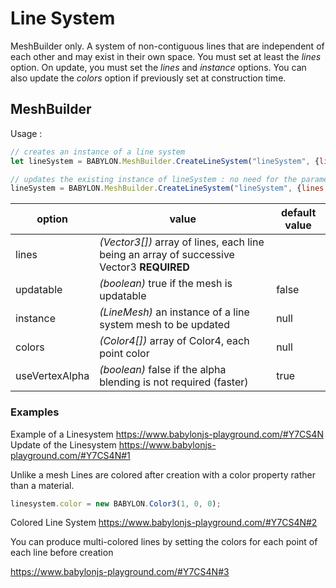 # Line System
MeshBuilder only. A system of non-contiguous lines that are independent of each other and may exist in their own space. You must set at least the _lines_ option. On update, you must set the _lines_ and _instance_ options. You can also update the _colors_ option if previously set at construction time.

## MeshBuilder 
Usage :
```javascript
// creates an instance of a line system
let lineSystem = BABYLON.MeshBuilder.CreateLineSystem("lineSystem", {lines: myArray}, scene);

// updates the existing instance of lineSystem : no need for the parameter scene here
lineSystem = BABYLON.MeshBuilder.CreateLineSystem("lineSystem", {lines: myArray, instance: lineSystem});
```

option|value|default value
--------|-----|-------------
lines|_(Vector3[])_  array of lines, each line being an array of successive Vector3 **REQUIRED**
updatable|_(boolean)_ true if the mesh is updatable|false
instance|_(LineMesh)_ an instance of a line system mesh to be updated|null
colors|_(Color4[])_ array of Color4, each point color|null
useVertexAlpha|_(boolean)_ false if the alpha blending is not required (faster)|true

### Examples
Example of a Linesystem  https://www.babylonjs-playground.com/#Y7CS4N
Update of the Linesystem https://www.babylonjs-playground.com/#Y7CS4N#1

Unlike a mesh Lines are colored after creation with a color property rather than a material.
```javascript
linesystem.color = new BABYLON.Color3(1, 0, 0);
```
Colored Line System https://www.babylonjs-playground.com/#Y7CS4N#2

You can produce multi-colored lines by setting the colors for each point of each line before creation

https://www.babylonjs-playground.com/#Y7CS4N#3



